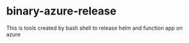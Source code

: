 # binary-azure-release
This is tools created by bash shell to release helm and function app on azure
